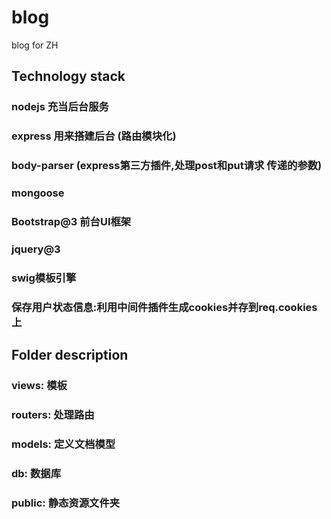 # blog
blog for ZH

## Technology stack
### nodejs 充当后台服务
### express 用来搭建后台 (路由模块化)
### body-parser (express第三方插件,处理post和put请求 传递的参数)
### mongoose 
### Bootstrap@3 前台UI框架
### jquery@3
### swig模板引擎
### 保存用户状态信息:利用中间件插件生成cookies并存到req.cookies上

## Folder description
### views: 模板
### routers: 处理路由
### models: 定义文档模型
### db: 数据库
### public: 静态资源文件夹